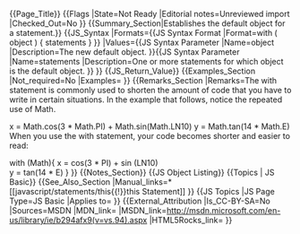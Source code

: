 {{Page_Title}}
{{Flags
|State=Not Ready
|Editorial notes=Unreviewed import
|Checked_Out=No
}}
{{Summary_Section|Establishes the default object for a statement.}}
{{JS_Syntax
|Formats={{JS Syntax Format
|Format=with ( object ) {
     statements
}
}}
|Values={{JS Syntax Parameter
|Name=object
|Description=The new default object.
}}{{JS Syntax Parameter
|Name=statements
|Description=One or more statements for which object is the default object.
}}
}}
{{JS_Return_Value}}
{{Examples_Section
|Not_required=No
|Examples=
}}
{{Remarks_Section
|Remarks=The with statement is commonly used to shorten the amount of code that you have to write in certain situations. In the example that follows, notice the repeated use of Math.

 x = Math.cos(3 * Math.PI) + Math.sin(Math.LN10) 
 y = Math.tan(14 * Math.E)
When you use the with statement, your code becomes shorter and easier to read:

 with (Math){
    x = cos(3 * PI) + sin (LN10)  
    y = tan(14 * E)
 }
}}
{{Notes_Section}}
{{JS Object Listing}}
{{Topics | JS Basic}}
{{See_Also_Section
|Manual_links=* [[javascript/statements/this{{!}}this Statement]]
}}
{{JS Topics
|JS Page Type=JS Basic
|Applies to=
}}
{{External_Attribution
|Is_CC-BY-SA=No
|Sources=MSDN
|MDN_link=
|MSDN_link=http://msdn.microsoft.com/en-us/library/ie/b294afx9(v=vs.94).aspx
|HTML5Rocks_link=
}}